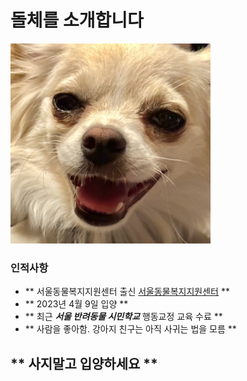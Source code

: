 # 돌체를 소개합니다<br>

[![웃는돌체](dolce.jpeg)](https://instagram.com/d0lce._.0409?igshid=OGQ5ZDc2ODk2ZA==, "사진을 누르시면 인스타그램으로 이동")

### 인적사항
+ ** 서울동물복지지원센터 출신 [서울동물복지지원센터](https://animal.seoul.go.kr/index) **
+ ** 2023년 4월 9일 입양 **
+ ** 최근 ***서울 반려동물 시민학교*** 행동교정 교육 수료 **
+ ** 사람을 좋아함. 강아지 친구는 아직 사귀는 법을 모름 **

## ** 사지말고 입양하세요 **




